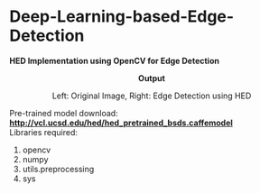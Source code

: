 # Deep-Learning-based-Edge-Detection

**HED Implementation using OpenCV for Edge Detection**

<strong><center>Output</center></strong>

<center>Left: Original Image, Right: Edge Detection using
HED</img></center>

Pre-trained model download: **http://vcl.ucsd.edu/hed/hed_pretrained_bsds.caffemodel** <br>
Libraries required:
1) opencv
2) numpy
3) utils.preprocessing
4) sys
